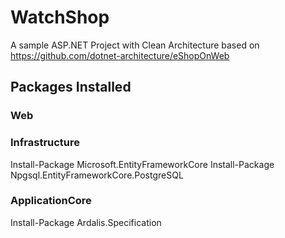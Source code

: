 # WatchShop
A sample ASP.NET Project with Clean Architecture based on
https://github.com/dotnet-architecture/eShopOnWeb

## Packages Installed
### Web

### Infrastructure
Install-Package Microsoft.EntityFrameworkCore
Install-Package Npgsql.EntityFrameworkCore.PostgreSQL

### ApplicationCore
Install-Package Ardalis.Specification